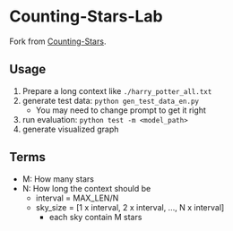# Counting-Stars-Lab

Fork from [Counting-Stars](https://github.com/nick7nlp/Counting-Stars).

## Usage

1. Prepare a long context like `./harry_potter_all.txt`
2. generate test data: `python gen_test_data_en.py`
    - You may need to change prompt to get it right
3. run evaluation: `python test -m <model_path>`
4. generate visualized graph

## Terms

- M: How many stars
- N: How long the context should be
    * interval = MAX_LEN/N
    * sky_size = [1 x interval, 2 x interval, ..., N x interval]
        + each sky contain M stars


